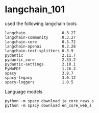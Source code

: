 # langchain_101
used the following langchain tools
```
langchain                0.3.27
langchain-community      0.3.27
langchain-core           0.3.72
langchain-openai         0.3.28
langchain-text-splitters 0.3.9
pydantic                 2.11.7
pydantic_core            2.33.2
pydantic-settings        2.10.1
PyMuPDF                  1.26.3
spacy                    3.8.7
spacy-legacy             3.0.12
spacy-loggers            1.0.5
```
    
Language models
```
python -m spacy download ja_core_news_s
python -m spacy download en_core_web_s
```